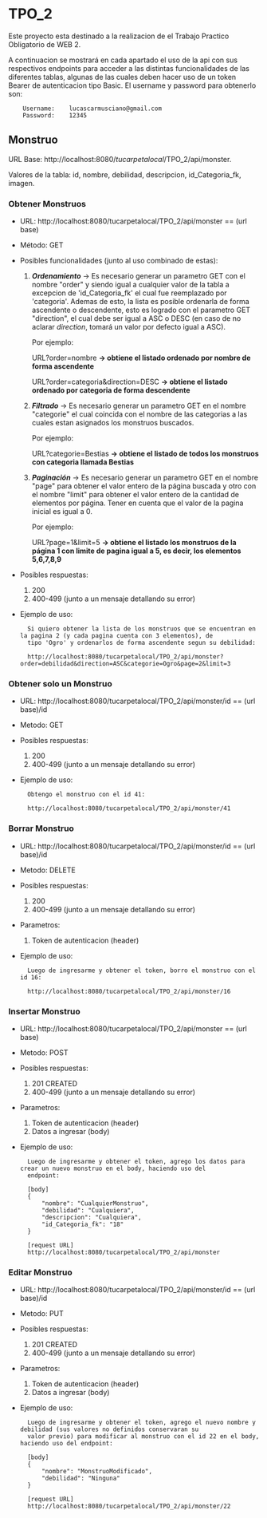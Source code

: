 # TPO_2

Este proyecto esta destinado a la realizacion de el Trabajo Practico Obligatorio de WEB 2.

A continuacion se mostrará en cada apartado el uso de la api con sus respectivos endpoints para acceder a las distintas funcionalidades de las diferentes tablas, algunas de las cuales deben hacer uso de un token Bearer de autenticacion tipo Basic.
 El username y password para obtenerlo son:

        Username:    lucascarmusciano@gmail.com
        Password:    12345

## Monstruo 

URL Base: http://localhost:8080/*tucarpetalocal*/TPO_2/api/monster.

Valores de la tabla: id, nombre, debilidad, descripcion, id_Categoria_fk, imagen.

### Obtener Monstruos

* URL: http://localhost:8080/tucarpetalocal/TPO_2/api/monster  ==  (url base)
* Método: GET
* Posibles funcionalidades (junto al uso combinado de estas): 
    1. ***Ordenamiento*** -> Es necesario generar un parametro GET con el nombre "order" y siendo igual a cualquier valor de la tabla a excepcion de 'id_Categoria_fk' el cual fue reemplazado por 'categoria'. Ademas de esto, la lista es posible ordenarla de forma ascendente o descendente, esto es logrado con el parametro GET "direction", el cual debe ser igual a ASC o DESC (en caso de no aclarar *direction*, tomará un valor por defecto igual a ASC).

        Por ejemplo:

        URL?order=nombre  **->  obtiene el listado ordenado por nombre de forma ascendente**

        URL?order=categoria&direction=DESC  **->  obtiene el listado ordenado por categoria de forma descendente**

    2. ***Filtrado*** -> Es necesario generar un parametro GET en el nombre "categorie" el cual coincida con el nombre de las categorias a las cuales estan asignados los monstruos buscados.

        Por ejemplo:

        URL?categorie=Bestias  **->  obtiene el listado de todos los monstruos con categoria llamada Bestias**
            
    3. ***Paginación*** -> Es necesario generar un parametro GET en el nombre "page" para obtener el valor entero de la página buscada y otro con el nombre "limit" para obtener el valor entero de la cantidad de elementos por página. Tener en cuenta que el valor de la pagina inicial es igual a 0.

        Por ejemplo:
            
        URL?page=1&limit=5  **->  obtiene el listado los monstruos de la página 1 con limite de pagina igual a 5, es decir, los elementos 5,6,7,8,9**

* Posibles respuestas: 
    1. 200 
    2. 400-499 (junto a un mensaje detallando su error)
* Ejemplo de uso:

        Si quiero obtener la lista de los monstruos que se encuentran en la pagina 2 (y cada pagina cuenta con 3 elementos), de 
        tipo 'Ogro' y ordenarlos de forma ascendente segun su debilidad:

        http://localhost:8080/tucarpetalocal/TPO_2/api/monster?order=debilidad&direction=ASC&categorie=Ogro&page=2&limit=3
        

### Obtener solo un Monstruo

* URL: http://localhost:8080/tucarpetalocal/TPO_2/api/monster/id  ==  (url base)/id
* Metodo: GET
* Posibles respuestas: 
    1. 200 
    2. 400-499 (junto a un mensaje detallando su error)
* Ejemplo de uso:

        Obtengo el monstruo con el id 41:

        http://localhost:8080/tucarpetalocal/TPO_2/api/monster/41

### Borrar Monstruo

* URL: http://localhost:8080/tucarpetalocal/TPO_2/api/monster/id  ==  (url base)/id
* Metodo: DELETE
* Posibles respuestas: 
    1. 200 
    2. 400-499 (junto a un mensaje detallando su error)
* Parametros:
    1. Token de autenticacion (header)
* Ejemplo de uso:

        Luego de ingresarme y obtener el token, borro el monstruo con el id 16:

        http://localhost:8080/tucarpetalocal/TPO_2/api/monster/16

### Insertar Monstruo

* URL: http://localhost:8080/tucarpetalocal/TPO_2/api/monster  ==  (url base)
* Metodo: POST
* Posibles respuestas: 
    1. 201 CREATED 
    2. 400-499 (junto a un mensaje detallando su error)
* Parametros:
    1. Token de autenticacion (header)
    2. Datos a ingresar (body)
* Ejemplo de uso:

        Luego de ingresarme y obtener el token, agrego los datos para crear un nuevo monstruo en el body, haciendo uso del 
        endpoint:

        [body]
        {
            "nombre": "CualquierMonstruo",
            "debilidad": "Cualquiera",
            "descripcion": "Cualquiera",
            "id_Categoria_fk": "18"
        }

        [request URL]
        http://localhost:8080/tucarpetalocal/TPO_2/api/monster

### Editar Monstruo

* URL: http://localhost:8080/tucarpetalocal/TPO_2/api/monster/id  ==  (url base)/id
* Metodo: PUT
* Posibles respuestas: 
    1. 201 CREATED 
    2. 400-499 (junto a un mensaje detallando su error)
* Parametros:
    1. Token de autenticacion (header)
    2. Datos a ingresar (body)
* Ejemplo de uso:

        Luego de ingresarme y obtener el token, agrego el nuevo nombre y debilidad (sus valores no definidos conservaran su 
        valor previo) para modificar al monstruo con el id 22 en el body, haciendo uso del endpoint:

        [body]
        {
            "nombre": "MonstruoModificado",
            "debilidad": "Ninguna"
        }

        [request URL]
        http://localhost:8080/tucarpetalocal/TPO_2/api/monster/22


